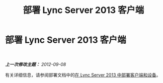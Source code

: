 ﻿---
title: 部署 Lync Server 2013 客户端
TOCTitle: 部署 Lync Server 2013 客户端
ms:assetid: c80a245e-df41-4d61-bd54-bf87b1757819
ms:mtpsurl: https://technet.microsoft.com/zh-cn/library/JJ205255(v=OCS.15)
ms:contentKeyID: 49314221
ms.date: 05/19/2016
mtps_version: v=OCS.15
ms.translationtype: HT
---

# 部署 Lync Server 2013 客户端

 

_**上一次修改主题：** 2012-09-08_

有关详细信息，请参阅部署文档中的[在 Lync Server 2013 中部署客户端和设备](lync-server-2013-deploying-clients-and-devices.md)。

